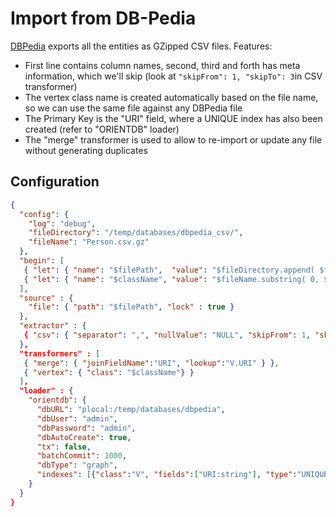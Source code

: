 
<!-- proofread 2015-12-11 SAM -->
# Import from DB-Pedia

[DBPedia](http://oldwiki.dbpedia.org/DBpediaAsTables) exports all the entities as GZipped CSV files.
Features:
- First line contains column names, second, third and forth has meta information, which we'll skip (look at ```"skipFrom": 1, "skipTo": 3```in CSV transformer)
- The vertex class name is created automatically based on the file name, so we can use the same file against any DBPedia file
- The Primary Key is the "URI" field, where a UNIQUE index has also been created (refer to "ORIENTDB" loader)
- The "merge" transformer is used to allow to re-import or update any file without generating duplicates

## Configuration
```json
{
  "config": {
    "log": "debug",
    "fileDirectory": "/temp/databases/dbpedia_csv/",
    "fileName": "Person.csv.gz"
  },
  "begin": [
   { "let": { "name": "$filePath",  "value": "$fileDirectory.append( $fileName )"} },
   { "let": { "name": "$className", "value": "$fileName.substring( 0, $fileName.indexOf('.') )"} }
  ],
  "source" : {
    "file": { "path": "$filePath", "lock" : true }
  },
  "extractor" : {
   { "csv": { "separator": ",", "nullValue": "NULL", "skipFrom": 1, "skipTo": 3 } },
  },
  "transformers" : [
   { "merge": { "joinFieldName":"URI", "lookup":"V.URI" } },
   { "vertex": { "class": "$className"} }
  ],
  "loader" : {
    "orientdb": {
      "dbURL": "plocal:/temp/databases/dbpedia",
      "dbUser": "admin",
      "dbPassword": "admin",
      "dbAutoCreate": true,
      "tx": false,
      "batchCommit": 1000,
      "dbType": "graph",
      "indexes": [{"class":"V", "fields":["URI:string"], "type":"UNIQUE" }]
    }
  }
}

```
